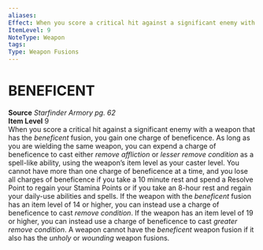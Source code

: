 ```yaml
---
aliases: 
Effect: When you score a critical hit against a significant enemy with a weapon that has the _beneficent_ fusion, you gain one charge of beneficence. As long as you are wielding the same weapon, you can expend a charge of beneficence to cast either _remove affliction_ or _lesser remove condition_ as a spell-like ability, using the weapon’s item level as your caster level. You cannot have more than one charge of beneficence at a time, and you lose all charges of beneficence if you take a 10 minute rest and spend a Resolve Point to regain your Stamina Points or if you take an 8-hour rest and regain your daily-use abilities and spells. If the weapon with the _beneficent_ fusion has an item level of 14 or higher, you can instead use a charge of beneficence to cast _remove condition_. If the weapon has an item level of 19 or higher, you can instead use a charge of beneficence to cast _greater remove condition_. A weapon cannot have the _beneficent_ weapon fusion if it also has the _unholy_ or _wounding_ weapon fusions.
ItemLevel: 9
NoteType: Weapon
tags: 
Type: Weapon Fusions
---
```

# BENEFICENT
**Source** _Starfinder Armory pg. 62_  
**Item Level** 9  
When you score a critical hit against a significant enemy with a weapon that has the _beneficent_ fusion, you gain one charge of beneficence. As long as you are wielding the same weapon, you can expend a charge of beneficence to cast either _remove affliction_ or _lesser remove condition_ as a spell-like ability, using the weapon’s item level as your caster level. You cannot have more than one charge of beneficence at a time, and you lose all charges of beneficence if you take a 10 minute rest and spend a Resolve Point to regain your Stamina Points or if you take an 8-hour rest and regain your daily-use abilities and spells. If the weapon with the _beneficent_ fusion has an item level of 14 or higher, you can instead use a charge of beneficence to cast _remove condition_. If the weapon has an item level of 19 or higher, you can instead use a charge of beneficence to cast _greater remove condition_. A weapon cannot have the _beneficent_ weapon fusion if it also has the _unholy_ or _wounding_ weapon fusions.